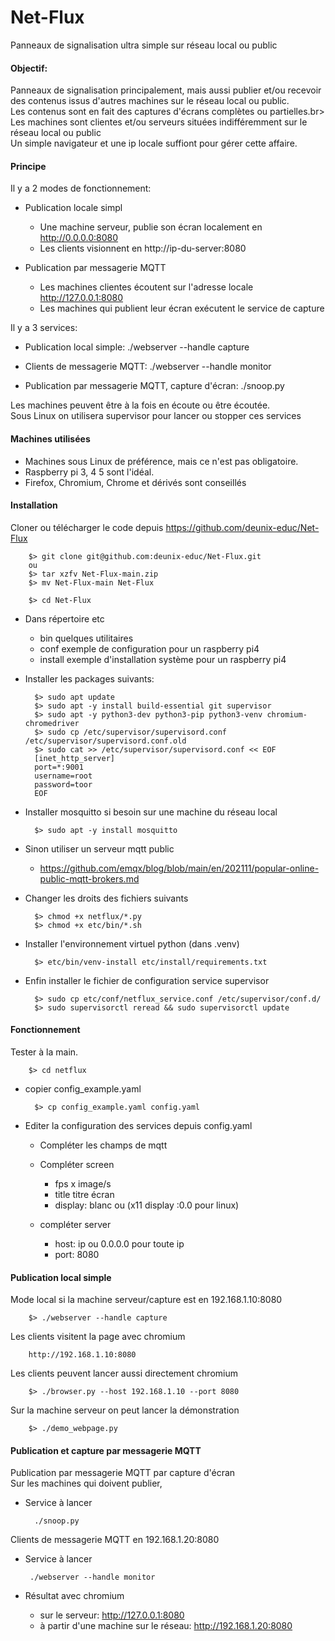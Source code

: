 # Net-Flux
Panneaux de signalisation ultra simple sur réseau local ou public

#### Objectif:
Panneaux de signalisation principalement, mais aussi publier et/ou recevoir des contenus issus d'autres machines sur le réseau local ou public.<br>
Les contenus sont en fait des captures d'écrans complètes ou partielles.br>
Les machines sont clientes et/ou serveurs situées indifféremment sur le réseau local ou public<br>
Un simple navigateur et une ip locale suffiont pour gérer cette affaire.

#### Principe
Il y a 2 modes de fonctionnement:<br>
 
- Publication locale simpl
    - Une machine serveur, publie son écran localement en http://0.0.0.0:8080
    - Les clients visionnent en http://ip-du-server:8080

- Publication par messagerie MQTT
    - Les machines clientes écoutent sur l'adresse locale http://127.0.0.1:8080
    - Les machines qui publient leur écran exécutent le service de capture 
     
Il y a 3 services:<br>

- Publication local simple: ./webserver --handle capture
 
- Clients de messagerie MQTT:  ./webserver --handle monitor
 
- Publication par messagerie MQTT, capture d'écran: ./snoop.py

Les machines peuvent être à la fois en écoute ou être écoutée.<br>
Sous Linux on utilisera supervisor pour lancer ou stopper ces services<br>


#### Machines utilisées

- Machines sous Linux de préférence, mais ce n'est pas obligatoire.
- Raspberry pi 3, 4 5 sont l'idéal. 
- Firefox, Chromium, Chrome et dérivés sont conseillés

#### Installation
Cloner ou télécharger le code depuis https://github.com/deunix-educ/Net-Flux

        $> git clone git@github.com:deunix-educ/Net-Flux.git
        ou
        $> tar xzfv Net-Flux-main.zip
        $> mv Net-Flux-main Net-Flux
        
        $> cd Net-Flux

- Dans répertoire etc
    - bin quelques utilitaires
    - conf exemple de configuration pour un raspberry pi4
    - install exemple d'installation système pour un raspberry pi4
    
- Installer les packages suivants:

        $> sudo apt update
        $> sudo apt -y install build-essential git supervisor
        $> sudo apt -y python3-dev python3-pip python3-venv chromium-chromedriver
        $> sudo cp /etc/supervisor/supervisord.conf /etc/supervisor/supervisord.conf.old
        $> sudo cat >> /etc/supervisor/supervisord.conf << EOF
        [inet_http_server]
        port=*:9001
        username=root
        password=toor
        EOF

- Installer mosquitto si besoin sur une machine du réseau local 

        $> sudo apt -y install mosquitto

- Sinon utiliser un serveur mqtt public
    
    - https://github.com/emqx/blog/blob/main/en/202111/popular-online-public-mqtt-brokers.md

- Changer les droits des fichiers suivants

        $> chmod +x netflux/*.py
        $> chmod +x etc/bin/*.sh

- Installer l'environnement virtuel python (dans .venv)

        $> etc/bin/venv-install etc/install/requirements.txt

- Enfin installer le fichier de configuration service supervisor

        $> sudo cp etc/conf/netflux_service.conf /etc/supervisor/conf.d/
        $> sudo supervisorctl reread && sudo supervisorctl update

#### Fonctionnement 
Tester à la main.<br>

        $> cd netflux

- copier config_example.yaml

        $> cp config_example.yaml config.yaml

- Editer la configuration des services depuis config.yaml

    - Compléter les champs de mqtt
    
    - Compléter screen
        - fps x image/s
        - title titre écran
        - display: blanc ou (x11 display :0.0 pour linux)
        
    - compléter server
        - host: ip ou 0.0.0.0 pour toute ip
        - port: 8080
  
#### Publication local simple
Mode local si la machine serveur/capture est en 192.168.1.10:8080<br>
        
        $> ./webserver --handle capture

Les clients visitent la page avec chromium<br>

        http://192.168.1.10:8080
    
Les clients peuvent lancer aussi directement chromium<br>
        
        $> ./browser.py --host 192.168.1.10 --port 8080

Sur la machine serveur on peut lancer la démonstration

        $> ./demo_webpage.py

#### Publication et capture par messagerie MQTT

Publication par messagerie MQTT par capture d'écran<br>
Sur les machines qui doivent publier, 

 - Service à lancer<br>
        
         ./snoop.py

Clients de messagerie MQTT en 192.168.1.20:8080<br>
 
 - Service à lancer<br>
   
        ./webserver --handle monitor

 - Résultat avec chromium<br>
    - sur le serveur: http://127.0.0.1:8080
    - à partir d'une machine sur le réseau: http://192.168.1.20:8080
